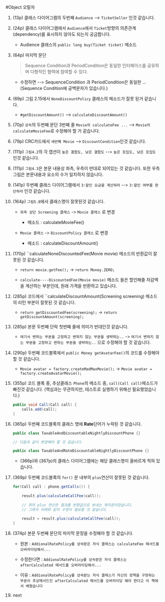 #Object 오탈자

1. (13p) 클래스 다이어그램의 두번째 ``Audience`` --> ``TicketSeller`` 인것 같습니다.


1. (24p) 클래스 다이어그램에서 ``Audience``에서 ``Ticket``방향의 의존관계(dependency)를 표시하지 않아도 되는지 궁금합니다.

	* Audience 클래스의 ``public long buy(Ticket ticket)`` 메소드
	
	
1. (64p) 마지막 문단 

	> Sequence Condition과 PeriodCondition은 동일한 인터페이스를 공유하며 다형적인 협력에 참여할 수 있다.

	* 수정하면 --> SequenceCondition 과 PeriodCondition은 동일한 ... 
	(Sequence Condition에 공백문자가 있습니다.)


1. (69p) 그림 2.15에서 ``NoneDiscountPolicy`` 클래스의 메소드가 잘못 된거 같습니다.

	* ``#getDiscountAmount()`` --> ``calculateDiscountAmount()``

	
1. (70p) ``상속``의 두번째 문단 3번째 줄 ``Movie의 calculateFee ...`` --> ``Movie의 calculateMovieFee``로 수정해야 할 거 같습니다.


1. (79p) CRC카드에서 ``세번째 Movie`` --> ``DiscountCondition``인것 같습니다.


1. (111p) ``그림4.2``의 각 캡션이 ``높은 결합도, 낮은 결합도`` --> ``높은 응집도, 낮은 응집도`` 인것 같습니다.


1. (111p) ``그림4.3``은 본문 내용상 좌측, 우측이 반대로 되어있는 것 같습니다. 또한 우측 그림은 본문내용과 요소의 수가 일치하지 않습니다.


1. (141p) 두번째 클래스 다이어그램에서 ``3:할인 요금을 계산하라`` --> ``3:할인 여부를 판단하라`` 인것 같습니다.


1. (164p) ``그림5.8``에서 클래스명이 잘못된것 같습니다.

	* ``좌측 상단 Screening 클래스`` -> ``Movie 클래스`` 로 변경
	
		* 메소드 : calculateMovieFee()
	
	* ``Movie 클래스`` -> ``DiscountPolicy 클래스`` 로 변경
	
		* 메소드 : calculateDiscountAmount()
		
		
1. (170p) ``calculateNoneDiscountedFee(Movie movie) 메소드의 반환값이 잘못된 것 같습니다.

	* ``return movie.getFee();`` -> ``return Money.ZERO;``
	
	* ``calculate----DiscountedFee(Movie movie)`` 메소드 들은 할인해줄 차감액을 계산하는 부분인데, 원래 가격을 반환하고 있습니다.
	
	
1. (285p) 코드에서 ``calculateDiscountAmount(Screening screening) 메소드의 리턴 부분이 잘못된 것 같습니다.

	* ``return getDiscountedFee(screening);`` -> ``return getDiscountAmount(screening);``
	
	
1. (285p) 본문 두번째 단락 첫번째 줄에 의미가 반대인것 같습니다.

	* ``여기서 변하는 부분을 고정하고 변하지 않는 부분을 생략하는..`` -> ``여기서 변하지 않는 부분을 고정하고 변하는 부분을 생략하는..`` 으로 수정해야 할 것 같습니다.
	
	
1. (290p) 두번째 코드블록에서 ``public Money getAvatarFee()``의 코드를 수정해야 할 것 같습니다.

	* ``Movie avatar = factory.createMadMaxMovie();`` -> ``Movie avatar = factory.createAvatarMovie();``
	
	
1. (355p) 코드 블록 중, 추상클래스 ``Phone``의 메소드 중, ``call(Call call)``메소드가 빠진것 같습니다. (핵심과는 무관하지만, 테스트로 실행하기 위해선 필요했었습니다.)

	```java
	public void Call(Call call) {
		calls.add(call);
	}
	```
	
	
1. (365p) 두번째 코드블록의 클래스 명에 **Rate**단어가 누락된 것 같습니다.

	```java
	public class TaxableAndDiscountableNightlyDiscountPhone {}
	
	// 다음과 같이 변경해야 할 것 같습니다.
	
	public class TaxableAndRateDiscountableNightlyDiscountPhone {}
	```
	
	* (366p)와 (367p)의 클래스 다이어그램에는 해당 클래스명이 올바르게 적혀 있습니다. 
	
	
1. (369p) 두번째 코드블록의 ``for()`` 문 내부의 ``plus``연산이 잘못된 것 같습니다.

	```java
	for(Call call : phone.getCalls()) {
		
		result.plus(calculateCallFee(call));
		
		// 위의 plus 연산은 결과를 반환값으로 보내는 쿼리문이었습니다.
		// 그래서 아래와 같이 수정이 필요할 것 같습니다.
		
		result = result.plus(calculateCallFee(call));
	}
	
	
1. (374p) 본문 두번째 문단의 마지막 문장을 수정해야 할 것 같습니다.

	* 원본 : ``AddionalRatePolicy를 상속받은 자식 클래스는 calculateFee 메서드를 오버라이딩해서...``
	
	* 수정한다면 : ``AddionalRatePolicy를 상속받은 자식 클래스는 afterCalculated 메서드를 오버라이딩해서...``
	
	* 이유 : ``AddionalRatePolicy를 상속받는 자식 클래스가 자신의 정책을 구현하는 부분이 추상메서드인 afterCalculated 메서드를 오버라이딩 해야 한다고 이 책에서 배웠습니다``
	
	
1. next